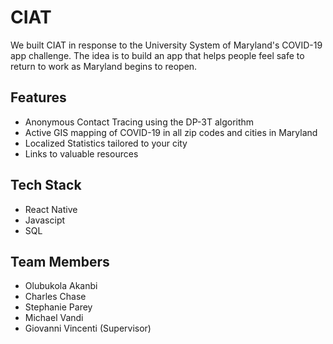 # CIAT

We built CIAT in response to the University System of Maryland's COVID-19 app challenge.
The idea is to build an app that helps people feel safe to return to work as Maryland begins to
reopen.

## Features

- Anonymous Contact Tracing using the DP-3T algorithm
- Active GIS mapping of COVID-19 in all zip codes and cities in Maryland
- Localized Statistics tailored to your city
- Links to valuable resources

## Tech Stack

- React Native
- Javascipt
- SQL

## Team Members

- Olubukola Akanbi
- Charles Chase
- Stephanie Parey
- Michael Vandi
- Giovanni Vincenti (Supervisor)
